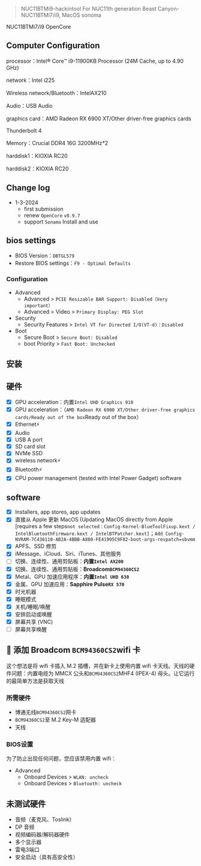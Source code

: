 > NUC11BTMi9-hackintool
For NUC11th generation Beast Canyon-NUC11BTMi7/i9, MacOS sonoma

NUC11BTMi7/i9 OpenCore

## Computer Configuration

processor：Intel® Core™ i9-11900KB Processor (24M Cache, up to 4.90 GHz)

network：Intel i225

Wireless network/Bluetooth：IntelAX210

Audio：USB Audio

graphics card：AMD Radeon RX 6900 XT/Other driver-free graphics cards

Thunderbolt 4

Memory：Crucial DDR4 16G 3200MHz*2

harddisk1：KIOXIA RC20

harddisk2：KIOXIA RC20

## Change log

- 1-3-2024
  - first submission
  - renew `OpenCore` `v0.9.7`
  - support `Sonama` Install and use

## bios settings

- BIOS Version：`DBTGL579`
- Restore BIOS settings：`F9 - Optimal Defaults`

### Configuration

- Advanced
  - Advanced > `PCIE Resizable BAR Support: Disabled（Very important）`
  - Advanced > Video > `Primary Display: PEG Slot`
- Security
  - Security Features > `Intel VT for Directed I/O(VT-d)：Disabled`
- Boot
  - Secure Boot > `Secure Boot: Disabled`
  - boot Priority > `Fast Boot: Unchecked`

## 安装

## 硬件

- [x] GPU acceleration：内置`Intel UHD Graphics 910`
- [x] GPU acceleration：（`AMD Radeon RX 6900 XT/Other driver-free graphics cards/Ready out of the box`Ready out of the box）
- [x] Ethernet⚡
- [x] Audio
- [x] USB A port
- [x] SD card slot
- [x] NVMe SSD
- [x] wireless network⚡
- [x] Bluetooth⚡
- [x] CPU power management (tested with Intel Power Gadget)
software

## software

- [x] Installers, app stores, app updates
- [x] 直接从 Apple 更新 MacOS       (Updating MacOS directly from Apple [requires a few steps`not selected：Config-Kernel-BlueToolFixup.kext / IntelBluetoothFirmware.kext / IntelBTPatcher.kext]`；`Add Config-NVRAM-7C436110-AB2A-4BBB-A880-FE41995C9F82-boot-args-revpatch=sbvmm`
- [x] APFS、SSD 修剪
- [x] iMessage、iCloud、Siri、iTunes、其他服务
- [ ] 切换、连续性、通用剪贴板：**内置`Intel AX200`**
- [x] 切换、连续性、通用剪贴板：**Broadcom`BCM94360CS2`**
- [x] Metal、GPU 加速应用程序：**内置`Intel UHD 630`**
- [x] 金属、GPU 加速应用：**Sapphire Pulse`RX 570`**
- [x] 时光机器
- [x] 睡眠模式
- [x] 关机/睡眠/唤醒
- [x] 安排启动或唤醒
- [x] 屏幕共享 (VNC)
- [ ] 屏幕共享唤醒

## 🔧 添加 Broadcom `BCM94360CS2`wifi 卡

这个想法是将 wifi 卡插入 M.2 插槽，并在新卡上使用内置 wifi 卡天线。天线的硬件问题：内置电缆为 MMCX 公头和`BCM94360CS2`MHF4 (IPEX-4) 母头。让它运行的最简单方法是获取天线

### 所需硬件

- 博通无线`BCM94360CS2`网卡
- `BCM94360CS2`至 M.2 Key-M 适配器
- 天线

### BIOS设置

为了防止出现任何问题，您应该禁用内置 wifi：

- Advanced
  - Onboard Devices > `WLAN: uncheck`
  - Onboard Devices > `Bluetooth: uncheck`

## 未测试硬件

- 音频（麦克风、Toslink）
- DP 音频
- 视频编码器/解码器硬件
- 多个显示器
- 雷电3端口
- 安全启动（具有高安全性）
